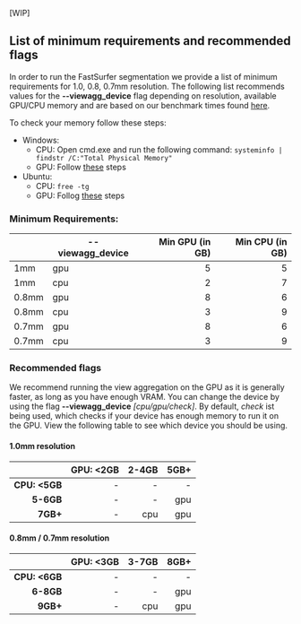 [WIP]
## List of minimum requirements and recommended flags 

In order to run the FastSurfer segmentation we provide a list of minimum requirements for 1.0, 0.8, 0.7mm resolution.
The following list recommends values for the **--viewagg_device** flag depending on resolution, available GPU/CPU memory and are based on our benchmark times found [here]().

To check your memory follow these steps:
- Windows: 
  - CPU: Open cmd.exe and run the following command: ```systeminfo | findstr /C:"Total Physical Memory"```
  - GPU: Follow [these](https://www.thewindowsclub.com/how-to-check-how-much-video-ram-vram-you-have-in-windows-11-10) steps
- Ubuntu: 
  - CPU: ```free -tg```
  - GPU: Follog [these](https://www.cyberciti.biz/faq/howto-find-linux-vga-video-card-ram/) steps


### Minimum Requirements:

|       | --viewagg_device | Min GPU (in GB) | Min CPU (in GB) |
|:------|------------------|----------------:|----------------:|
| 1mm   | gpu              |               5 |               5 |
| 1mm   | cpu              |               2 |               7 |
| 0.8mm | gpu              |               8 |               6 |
| 0.8mm | cpu              |               3 |               9 |
| 0.7mm | gpu              |               8 |               6 |
| 0.7mm | cpu              |               3 |               9 |



### Recommended flags

We recommend running the view aggregation on the GPU as it is generally faster, as long as you have enough VRAM. 
You can change the device by using the flag **--viewagg_device** _[cpu/gpu/check]_. By default, _check_ ist being used, which checks 
if your device has enough memory to run it on the GPU.
View the following table to see which device you should be using.

#### 1.0mm resolution

|                                                  | GPU: <2GB                                | 2-4GB | 5GB+ |
|:-------------------------------------------------|------------------------------------------|------:|-----:|
| **CPU: <5GB**                                    | <div style="text-align: right"> - </div> |     - |    - |
| <div style="text-align: right"> **5-6GB** </div> | <div style="text-align: right"> - </div> |     - |  gpu |
| <div style="text-align: right"> **7GB+** </div>  | <div style="text-align: right"> - </div> |   cpu |  gpu |


#### 0.8mm / 0.7mm resolution

|                                                  |                                GPU: <3GB | 3-7GB | 8GB+ |
|:-------------------------------------------------|-----------------------------------------:|------:|-----:|
| **CPU: <6GB**                                    | <div style="text-align: right"> - </div> |     - |    - |
| <div style="text-align: right"> **6-8GB** </div> | <div style="text-align: right"> - </div> |     - |  gpu |
| <div style="text-align: right"> **9GB+** </div>  | <div style="text-align: right"> - </div> |   cpu |  gpu |
